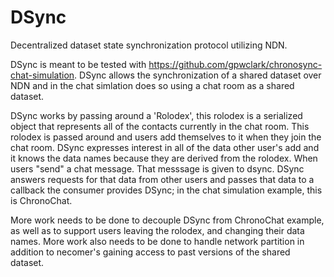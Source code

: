 # DSync
Decentralized dataset state synchronization protocol utilizing NDN.

DSync is meant to be tested with https://github.com/gpwclark/chronosync-chat-simulation. 
DSync allows the synchronization of a shared dataset over NDN and in the chat simlation
does so using a chat room as a shared dataset.

DSync works by passing around a 'Rolodex', this rolodex is a serialized object that represents
all of the contacts currently in the chat room. This rolodex is passed around and users add 
themselves to it when they join the chat room. DSync expresses interest in all of the data
other user's add and it knows the data names because they are derived from the rolodex. 
When users "send" a chat message. That messsage is given to dsync. DSync answers requests
for that data from other users and passes that data to a callback the consumer provides DSync;
in the chat simulation example, this is ChronoChat.

More work needs to be done to decouple DSync from ChronoChat example,
as well as to support users leaving the rolodex, and changing their data names. More work also
needs to be done to handle network partition in addition to necomer's gaining access to past
versions of the shared dataset.
